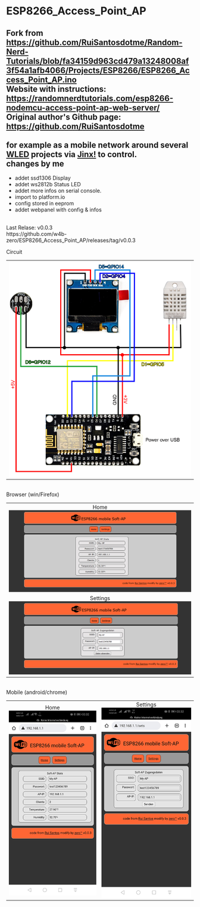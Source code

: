 # ESP8266_Access_Point_AP
Fork from https://github.com/RuiSantosdotme/Random-Nerd-Tutorials/blob/fa34159d963cd479a13248008af3f54a1afb4066/Projects/ESP8266/ESP8266_Access_Point_AP.ino<br>
Website with instructions: https://randomnerdtutorials.com/esp8266-nodemcu-access-point-ap-web-server/<br>
Original author's Github page: https://github.com/RuiSantosdotme<br>
<br>
for example as a mobile network around several <a href="https://kno.wled.ge/" target="_blank">WLED</a> projects via <a href="http://www.live-leds.de/" target="_blank">Jinx!</a> to control.
<br>
changes by me
-------------
+ addet ssd1306 Display<br>
+ addet ws2812b Status LED<br> 
+ addet more infos on serial console.<br>
+ import to platform.io<br>
+ config stored in eeprom<br>
+ addet webpanel with config & infos<br>
<br>
Last Relase: v0.0.3<br>
https://github.com/w4b-zero/ESP8266_Access_Point_AP/releases/tag/v0.0.3

Circuit<br>
<table>
<tr><td align="center"><img src="img/circuit.jpg"></td></tr>
</table>
<br>
Browser (win/Firefox)<br>
<table>
<tr><td align="center">Home<br><img src="img/index.jpg"></td></tr>
<tr><td align="center">Settings<br><img src="img/settings.jpg"></td></tr>
</table>
<br>
Mobile (android/chrome)<br>
<table><tr><td align="center">Home<br><img src="img/index_mobile.jpg"></td><td align="center">Settings<br><img src="img/settings_mobile.jpg"></td></tr></table>

